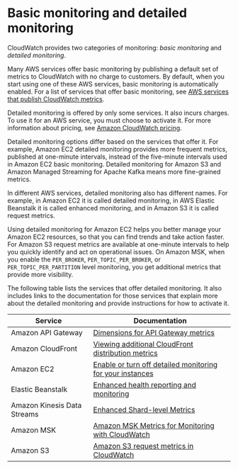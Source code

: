 # Basic monitoring and detailed monitoring<a name="cloudwatch-metrics-basic-detailed"></a>

CloudWatch provides two categories of monitoring: *basic monitoring* and *detailed monitoring*\.

Many AWS services offer basic monitoring by publishing a default set of metrics to CloudWatch with no charge to customers\. By default, when you start using one of these AWS services, basic monitoring is automatically enabled\. For a list of services that offer basic monitoring, see [AWS services that publish CloudWatch metrics](aws-services-cloudwatch-metrics.md)\.

Detailed monitoring is offered by only some services\. It also incurs charges\. To use it for an AWS service, you must choose to activate it\. For more information about pricing, see [Amazon CloudWatch pricing](http://aws.amazon.com/cloudwatch/pricing)\.

Detailed monitoring options differ based on the services that offer it\. For example, Amazon EC2 detailed monitoring provides more frequent metrics, published at one\-minute intervals, instead of the five\-minute intervals used in Amazon EC2 basic monitoring\. Detailed monitoring for Amazon S3 and Amazon Managed Streaming for Apache Kafka means more fine\-grained metrics\. 

In different AWS services, detailed monitoring also has different names\. For example, in Amazon EC2 it is called detailed monitoring, in AWS Elastic Beanstalk it is called enhanced monitoring, and in Amazon S3 it is called request metrics\.

Using detailed monitoring for Amazon EC2 helps you better manage your Amazon EC2 resources, so that you can find trends and take action faster\. For Amazon S3 request metrics are available at one\-minute intervals to help you quickly identify and act on operational issues\. On Amazon MSK, when you enable the `PER_BROKER`, `PER_TOPIC_PER_BROKER`, or `PER_TOPIC_PER_PARTITION` level monitoring, you get additional metrics that provide more visibility\.

The following table lists the services that offer detailed monitoring\. It also includes links to the documentation for those services that explain more about the detailed monitoring and provide instructions for how to activate it\.


| Service | Documentation | 
| --- | --- | 
|  Amazon API Gateway  |  [ Dimensions for API Gateway metrics](https://docs.aws.amazon.com/apigateway/latest/developerguide/api-gateway-metrics-and-dimensions.html#api-gateway-metricdimensions)  | 
|  Amazon CloudFront  |  [ Viewing additional CloudFront distribution metrics](https://docs.aws.amazon.com/AmazonCloudFront/latest/DeveloperGuide/viewing-cloudfront-metrics.html#monitoring-console.distributions-additional)  | 
|  Amazon EC2  |  [ Enable or turn off detailed monitoring for your instances](https://docs.aws.amazon.com/AWSEC2/latest/UserGuide/using-cloudwatch-new.html)  | 
|  Elastic Beanstalk  |  [ Enhanced health reporting and monitoring](https://docs.aws.amazon.com/elasticbeanstalk/latest/dg/health-enhanced.html)  | 
|  Amazon Kinesis Data Streams  |  [ Enhanced Shard\-level Metrics](https://docs.aws.amazon.com/streams/latest/dev/monitoring-with-cloudwatch.html#kinesis-metrics-shard)  | 
|  Amazon MSK  |  [Amazon MSK Metrics for Monitoring with CloudWatch](https://docs.aws.amazon.com/msk/latest/developerguide/metrics-details.html)  | 
|  Amazon S3  |  [Amazon S3 request metrics in CloudWatch](https://docs.aws.amazon.com/AmazonS3/latest/userguide/metrics-dimensions.html#s3-request-cloudwatch-metrics)  | 